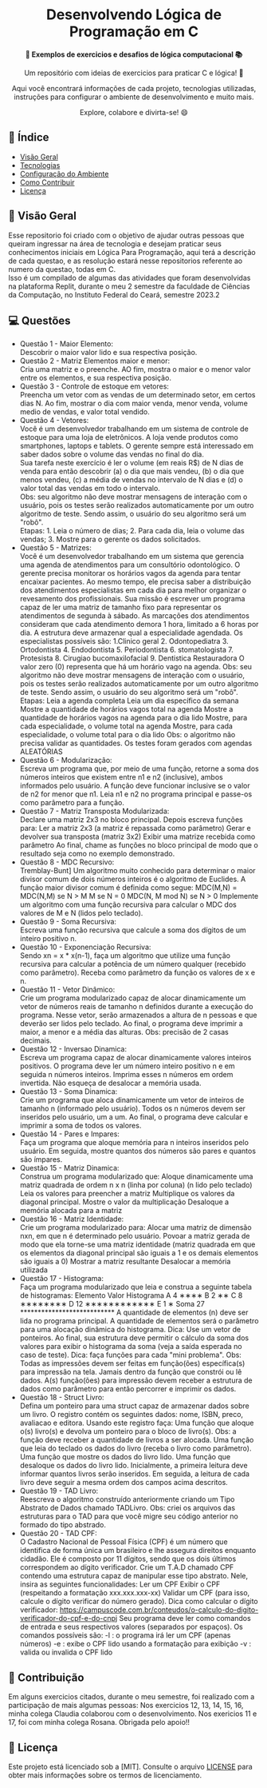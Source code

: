<h1 align="center">Desenvolvendo Lógica de Programação em C</h1>



<div align="center">
  <strong>🚀 Exemplos de exercicios e desafios de lógica computacional 📚</strong>
</div>

<div align="center">
  <p>Um repositório com ideias de exercicios para praticar C e lógica! 🎉</p>
  <p>Aqui você encontrará informações de cada projeto, tecnologias utilizadas, instruções para configurar o ambiente de desenvolvimento e muito mais.</p>
  <p>Explore, colabore e divirta-se! 😄</p>
</div>

## 📖 Índice

- [Visão Geral](#visão-geral)
- [Tecnologias](#tecnologias)
- [Configuração do Ambiente](#configuração-do-ambiente)
- [Como Contribuir](#como-contribuir)
- [Licença](#licença)

## 🔭 Visão Geral

Esse repositorio foi criado com o objetivo de ajudar outras pessoas que queiram ingressar na área de tecnologia e desejam praticar seus conhecimentos iniciais em Lógica Para Programação, aqui terá a descrição de cada questao, e as resolução estará nesse repositorios referente ao numero da questao, todas em C.
<br>
Isso é um compilado de algumas das atividades que foram desenvolvidas na plataforma Replit, durante o meu 2 semestre da faculdade de Ciências da Computação, no Instituto Federal do Ceará, semestre 2023.2

## 💻 Questões

- Questão 1 - Maior Elemento: <br> Descobrir o maior valor lido e sua respectiva posição.
- Questão 2 - Matriz Elementos maior e menor: <br> Cria uma matriz e o preenche. AO fim, mostra o maior e o menor valor entre os elementos, e sua respectiva posição.
- Questão 3 - Controle de estoque em vetores: <br> Preencha um vetor com as vendas de um determinado setor, em certos dias N. Ao fim, mostrar o dia com maior venda, menor venda, volume medio de vendas, e valor total vendido.
- Questão 4 - Vetores: <br> Você é um desenvolvedor trabalhando em um sistema de controle de estoque para uma loja de eletrônicos. A loja vende produtos como smartphones, laptops e tablets. O gerente sempre está interessado em saber dados sobre o volume das vendas no final do dia. <br> Sua tarefa neste exercício é ler o volume (em reais R$) de N dias de venda para então descobrir (a) o dia que mais vendeu, (b) o dia que menos vendeu, (c) a média de vendas no intervalo de N dias e (d) o valor total das vendas em todo o intervalo. <br> Obs: seu algoritmo não deve mostrar mensagens de interação com o usuário, pois os testes serão realizados automaticamente por um outro algoritmo de teste. Sendo assim, o usuário do seu algoritmo será um "robô". <br> Etapas: 1. Leia o número de dias; 2. Para cada dia, leia o volume das vendas; 3. Mostre para o gerente os dados solicitados.
- Questão 5 - Matrizes: <br> Você é um desenvolvedor trabalhando em um sistema que gerencia uma agenda de atendimentos para um consultório odontológico. O gerente precisa monitorar os horários vagos da agenda para tentar encaixar pacientes. Ao mesmo tempo, ele precisa saber a distribuição dos atendimentos especialistas em cada dia para melhor organizar o revesamento dos profissionais. Sua missão é escrever um programa capaz de ler uma matriz de tamanho fixo para representar os atendimentos de segunda à sábado. As marcações dos atendimentos consideram que cada atendimento demora 1 hora, limitado a 6 horas por dia. A estrutura deve armazenar qual a especialidade agendada. Os especialistas possíveis são: 1.Clinico geral 2. Odontopediatra 3. Ortodontista 4. Endodontista 5. Periodontista 6. stomatologista 7. Protesista 8. Cirugiao bucomaxilofacial 9. Dentistica Restauradora O valor zero (0) representa que há um horário vago na agenda. Obs: seu algoritmo não deve mostrar mensagens de interação com o usuário, pois os testes serão realizados automaticamente por um outro algoritmo de teste. Sendo assim, o usuário do seu algoritmo será um "robô". Etapas: Leia a agenda completa Leia um dia específico da semana Mostre a quantidade de horários vagos total na agenda Mostre a quantidade de horários vagos na agenda para o dia lido Mostre, para cada especialidade, o volume total na agenda Mostre, para cada especialidade, o volume total para o dia lido Obs: o algoritmo não precisa validar as quantidades. Os testes foram gerados com agendas ALEATÓRIAS
- Questão 6 - Modularização: <br> Escreva um programa que, por meio de uma função, retorne a soma dos números inteiros que existem entre n1 e n2 (inclusive), ambos informados pelo usuário. A função deve funcionar inclusive se o valor de n2 for menor que n1. Leia n1 e n2 no programa principal e passe-os como parâmetro para a função.
- Questão 7 - Matriz Transposta Modularizada: <br> Declare uma matriz 2x3 no bloco principal. Depois escreva funções para: Ler a matriz 2x3 (a matriz é repassada como parâmetro) Gerar e devolver sua transposta (matriz 3x2) Exibir uma matrize recebida como parâmetro Ao final, chame as funções no bloco principal de modo que o resultado seja como no exemplo demonstrado.
- Questão 8 - MDC Recursivo: <br> Tremblay-Bunt] Um algoritmo muito conhecido para determinar o maior divisor comum de dois números inteiros é o algoritmo de Euclides. A função maior divisor comum é definida como segue: MDC(M,N) = MDC(N,M) se N > M M se N = 0 MDC(N, M mod N) se N > 0 Implemente um algoritmo com uma função recursiva para calcular o MDC dos valores de M e N (lidos pelo teclado).
- Questão 9 - Soma Recursiva: <br> Escreva uma função recursiva que calcule a soma dos dígitos de um inteiro positivo n.
- Questão 10 - Exponenciação Recursiva: <br> Sendo xn = x * x(n-1), faça um algoritmo que utilize uma função recursiva para calcular a potência de um número qualquer (recebido como parâmetro). Receba como parâmetro da função os valores de x e n.
- Questão 11 - Vetor Dinâmico: <br> Crie um programa modularizado capaz de alocar dinamicamente um vetor de números reais de tamanho n definidos durante a execução do programa. Nesse vetor, serão armazenados a altura de n pessoas e que deverão ser lidos pelo teclado. Ao final, o programa deve imprimir a maior, a menor e a média das alturas. Obs: precisão de 2 casas decimais.
- Questão 12 - Inversao Dinamica: <br> Escreva um programa capaz de alocar dinamicamente valores inteiros positivos. O programa deve ler um número inteiro positivo n e em seguida n números inteiros. Imprima esses n números em ordem invertida. Não esqueça de desalocar a memória usada.
- Questão 13 - Soma Dinamica: <br> Crie um programa que aloca dinamicamente um vetor de inteiros de tamanho n (informado pelo usuário). Todos os n números devem ser inseridos pelo usuário, um a um. Ao final, o programa deve calcular e imprimir a soma de todos os valores.
- Questão 14 - Pares e Impares: <br> Faça um programa que aloque memória para n inteiros inseridos pelo usuário. Em seguida, mostre quantos dos números são pares e quantos são ímpares.
- Questão 15 - Matriz Dinamica: <br> Construa um programa modularizado que: Aloque dinamicamente uma matriz quadrada de ordem n x n (linha por coluna) (n lido pelo teclado) Leia os valores para preencher a matriz Multiplique os valores da diagonal principal. Mostre o valor da multiplicação Desaloque a memória alocada para a matriz
- Questão 16 - Matriz Identidade: <br> Crie um programa modularizado para: Alocar uma matriz de dimensão nxn, em que n é determinado pelo usuário. Povoar a matriz gerada de modo que ela torne-se uma matriz identidade (matriz quadrada em que os elementos da diagonal principal são iguais a 1 e os demais elementos são iguais a 0) Mostrar a matriz resultante Desalocar a memória utilizada
- Questão 17 - Histograma: <br> Faça um programa modularizado que leia e construa a seguinte tabela de histogramas: Elemento Valor Histograma A 4 ∗∗∗∗ B 2 ∗∗ C 8 ∗∗∗∗∗∗∗∗ D 12 ∗∗∗∗∗∗∗∗∗∗∗∗ E 1 ∗ Soma 27 *************************** A quantidade de elementos (n) deve ser lida no programa principal. A quantidade de elementos será o parâmetro para uma alocação dinâmica do histograma. Dica: Use um vetor de ponteiros. Ao final, sua estrutura deve permitir o cálculo da soma dos valores para exibir o histograma da soma (veja a saída esperada no caso de teste). Dica: faça funções para cada "mini problema". Obs: Todas as impressões devem ser feitas em função(ões) específica(s) para impressão na tela. Jamais dentro da função que constrói ou lê dados. A(s) função(ões) para impressão devem receber a estrutura de dados como parâmetro para então percorrer e imprimir os dados.
- Questão 18 - Struct Livro: <br> Defina um ponteiro para uma struct capaz de armazenar dados sobre um livro. O registro contém os seguintes dados: nome, ISBN, preco, avaliacao e editora. Usando este registro faça: Uma função que aloque o(s) livro(s) e devolva um ponteiro para o bloco de livro(s). Obs: a função deve receber a quantidade de livros a ser alocada. Uma função que leia do teclado os dados do livro (receba o livro como parâmetro). Uma função que mostre os dados do livro lido. Uma função que desaloque os dados do livro lido. Inicialmente, a primeira leitura deve informar quantos livros serão inseridos. Em seguida, a leitura de cada livro deve seguir a mesma ordem dos campos acima descritos.
- Questão 19 - TAD Livro: <br> Reescreva o algoritmo construído anteriormente criando um Tipo Abstrato de Dados chamado TADLivro. Obs: criei os arquivos das estruturas para o TAD para que você migre seu código anterior no formado do tipo abstrado.
- Questão 20 - TAD CPF: <br> O Cadastro Nacional de Pessoal Física (CPF) é um número que identifica de forma única um brasileiro e lhe assegura direitos enquanto cidadão. Ele é composto por 11 dígitos, sendo que os dois últimos correspondem ao dígito verificador. Crie um T.A.D chamado CPF contendo uma estrutura capaz de manipular esse tipo abstrato. Nele, insira as seguintes funcionalidades: Ler um CPF Exibir o CPF (respeitando a formatação xxx.xxx.xxx-xx) Validar um CPF (para isso, calcule o dígito verificar do número gerado). Dica como calcular o dígito verificador: https://campuscode.com.br/conteudos/o-calculo-do-digito-verificador-do-cpf-e-do-cnpj Seu programa deve ler como comandos de entrada e seus respectivos valores (separados por espaços). Os comandos possíveis são: -l : o programa irá ler um CPF (apenas números) -e : exibe o CPF lido usando a formatação para exibição -v : valida ou invalida o CPF lido

## 🤝 Contribuição

Em alguns exercicios citados, durante o meu semestre, foi realizado com a participação de mais algumas pessoas:
Nos exercicios 12, 13, 14, 15, 16, minha colega Claudia colaborou com o desenvolvimento.
Nos exericios 11 e 17, foi com minha colega Rosana.
Obrigada pelo apoio!!

## 📄 Licença

Este projeto está licenciado sob a [MIT]. Consulte o arquivo [LICENSE](LICENSE) para obter mais informações sobre os termos de licenciamento.
